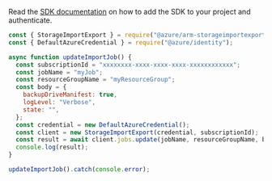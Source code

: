 Read the [SDK documentation](https://github.com/Azure/azure-sdk-for-js/blob/%40azure%2Farm-storageimportexport_2.0.1/sdk/storageimportexport/arm-storageimportexport/README.md) on how to add the SDK to your project and authenticate.

```javascript
const { StorageImportExport } = require("@azure/arm-storageimportexport");
const { DefaultAzureCredential } = require("@azure/identity");

async function updateImportJob() {
  const subscriptionId = "xxxxxxxx-xxxx-xxxx-xxxx-xxxxxxxxxxxx";
  const jobName = "myJob";
  const resourceGroupName = "myResourceGroup";
  const body = {
    backupDriveManifest: true,
    logLevel: "Verbose",
    state: "",
  };
  const credential = new DefaultAzureCredential();
  const client = new StorageImportExport(credential, subscriptionId);
  const result = await client.jobs.update(jobName, resourceGroupName, body);
  console.log(result);
}

updateImportJob().catch(console.error);
```
